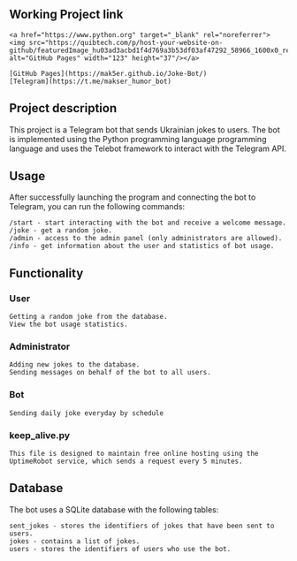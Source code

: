 ## Working Project link
    <a href="https://www.python.org" target="_blank" rel="noreferrer"> <img src="https://quibtech.com/p/host-your-website-on-github/featuredImage_hu03ad3acbd1f4d769a3b53df03af47292_58966_1600x0_resize_box_3.png" alt="GitHub Pages" width="123" height="37"/></a>
    
    [GitHub Pages](https://mak5er.github.io/Joke-Bot/)
    [Telegram](https://t.me/makser_humor_bot)
    

## Project description

This project is a Telegram bot that sends Ukrainian jokes to users. The bot is implemented using the Python programming language
programming language and uses the Telebot framework to interact with the Telegram API.

## Usage

After successfully launching the program and connecting the bot to Telegram, you can run the following commands:

    /start - start interacting with the bot and receive a welcome message.
    /joke - get a random joke.
    /admin - access to the admin panel (only administrators are allowed).
    /info - get information about the user and statistics of bot usage.

## Functionality

### User

    Getting a random joke from the database.
    View the bot usage statistics.

### Administrator

    Adding new jokes to the database.
    Sending messages on behalf of the bot to all users.

### Bot
    Sending daily joke everyday by schedule

### keep_alive.py
    This file is designed to maintain free online hosting using the UptimeRobot service, which sends a request every 5 minutes.

## Database

The bot uses a SQLite database with the following tables:

    sent_jokes - stores the identifiers of jokes that have been sent to users.
    jokes - contains a list of jokes.
    users - stores the identifiers of users who use the bot.
